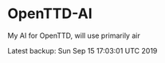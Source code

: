 # OpenTTD-AI
My AI for OpenTTD, will use primarily air

Latest backup: Sun Sep 15 17:03:01 UTC 2019
